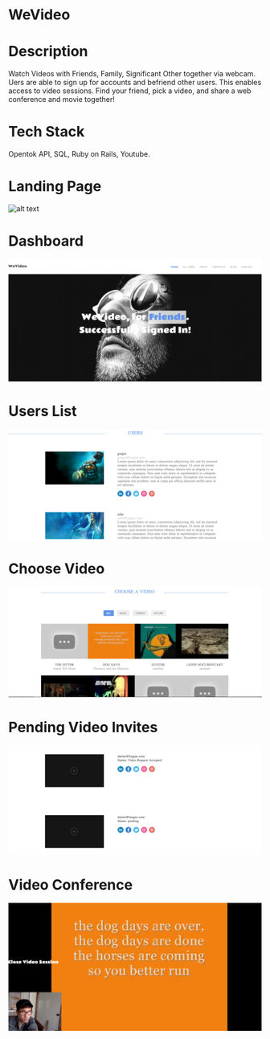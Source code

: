 WeVideo
=======

Description
=======
Watch Videos with Friends, Family, Significant Other together via webcam.  Uers are able to sign up for accounts and befriend other users.  This enables access to video sessions.  Find your friend, pick a video, and share a web conference and movie together!

Tech Stack
=======
Opentok API, SQL, Ruby on Rails, Youtube.  

Landing Page
=======
![alt text](https://raw.githubusercontent.com/snly2386/WT/master/app/assets/images/one.png)

Dashboard
=======
![alt text](https://raw.githubusercontent.com/snly2386/WT/master/app/assets/images/two.png)

Users List
=======
![alt text](https://raw.githubusercontent.com/snly2386/WT/master/app/assets/images/three.png)

Choose Video
=======
![alt text](https://raw.githubusercontent.com/snly2386/WT/master/app/assets/images/four.png)

Pending Video Invites
=======
![alt text](https://raw.githubusercontent.com/snly2386/WT/master/app/assets/images/five.png)

Video Conference
=======
![alt text](https://raw.githubusercontent.com/snly2386/WT/master/app/assets/images/six.png)
